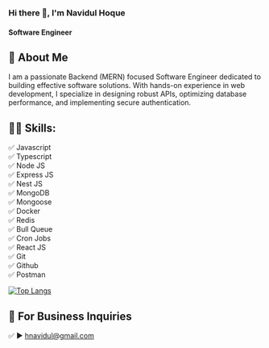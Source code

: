 ### Hi there 👋, I'm Navidul Hoque
#### Software Engineer
## 🚀 About Me
I am a passionate Backend (MERN) focused Software Engineer dedicated to building effective software solutions. With hands-on experience in web development, I specialize in designing robust APIs, optimizing database performance, and implementing secure authentication.

## 👨‍💻 Skills: 
✅ Javascript <br>
✅ Typescript <br>
✅ Node JS <br>
✅ Express JS <br>
✅ Nest JS <br>
✅ MongoDB <br>
✅ Mongoose <br>
✅ Docker <br>
✅ Redis <br>
✅ Bull Queue <br>
✅ Cron Jobs <br>
✅ React JS <br>
✅ Git <br>
✅ Github <br>
✅ Postman <br>

[![Top Langs](https://github-readme-stats.vercel.app/api/top-langs/?username=NavidulHoque)](https://github.com/anuraghazra/github-readme-stats)

<!--
## ☕ Connect with me!
[<img src='https://github.com/NavidulHoque/NavidulHoque/blob/main/img/facebook.png?raw=true' alt='facebook' height='40'>](https://www.facebook.com/https://www.facebook.com/hnavidul/)  [<img src='https://github.com/NavidulHoque/NavidulHoque/blob/main/img/instagram.png?raw=true' alt='instagram' height='40'>](https://www.instagram.com/https://www.instagram.com/navidulhoque//)  [<img src='https://github.com/NavidulHoque/NavidulHoque/blob/main/img/linkedin.png?raw=true' alt='linkedin' height='40'>](https://www.linkedin.com/in/https://www.linkedin.com/in/navidul-hoque-04b850267//) 
-->

## 📧 For Business Inquiries 
✅  ► hnavidul@gmail.com






